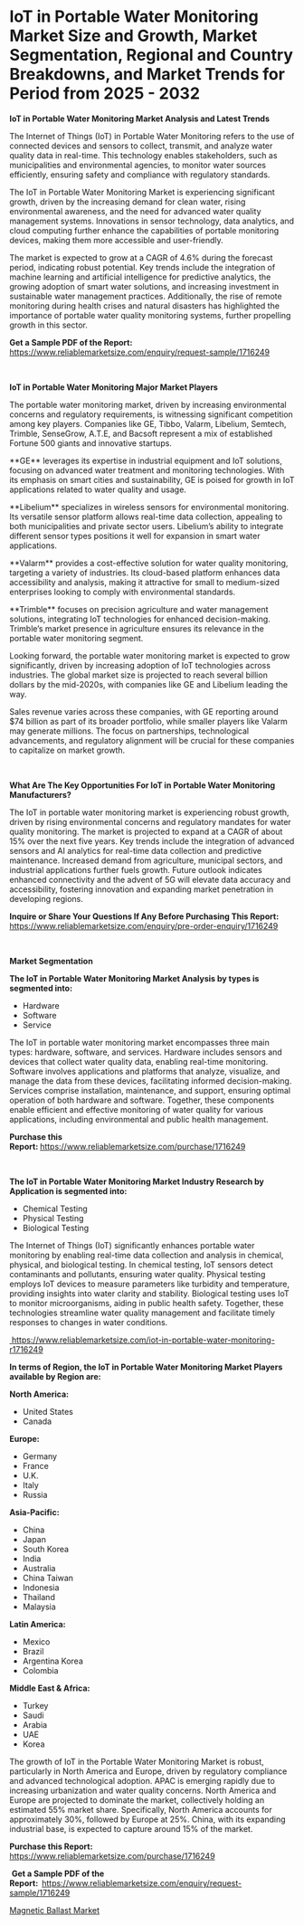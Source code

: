 <p><h1>IoT in Portable Water Monitoring Market Size and Growth, Market Segmentation, Regional and Country Breakdowns, and Market Trends for Period from 2025 -  2032</h1></p><p><strong>IoT in Portable Water Monitoring Market Analysis and Latest Trends</strong></p>
<p><p>The Internet of Things (IoT) in Portable Water Monitoring refers to the use of connected devices and sensors to collect, transmit, and analyze water quality data in real-time. This technology enables stakeholders, such as municipalities and environmental agencies, to monitor water sources efficiently, ensuring safety and compliance with regulatory standards. </p><p>The IoT in Portable Water Monitoring Market is experiencing significant growth, driven by the increasing demand for clean water, rising environmental awareness, and the need for advanced water quality management systems. Innovations in sensor technology, data analytics, and cloud computing further enhance the capabilities of portable monitoring devices, making them more accessible and user-friendly.</p><p>The market is expected to grow at a CAGR of 4.6% during the forecast period, indicating robust potential. Key trends include the integration of machine learning and artificial intelligence for predictive analytics, the growing adoption of smart water solutions, and increasing investment in sustainable water management practices. Additionally, the rise of remote monitoring during health crises and natural disasters has highlighted the importance of portable water quality monitoring systems, further propelling growth in this sector.</p></p>
<p><strong>Get a Sample PDF of the Report:&nbsp;</strong> <a href="https://www.reliablemarketsize.com/enquiry/request-sample/1716249?utm_campaign=2005&utm_medium=2&utm_source=Github&utm_content=ia&utm_term=12012025&utm_id=iot-in-portable-water-monitoring">https://www.reliablemarketsize.com/enquiry/request-sample/1716249</a></p>
<p>&nbsp;</p>
<p><strong>IoT in Portable Water Monitoring Major Market Players</strong></p>
<p><p>The portable water monitoring market, driven by increasing environmental concerns and regulatory requirements, is witnessing significant competition among key players. Companies like GE, Tibbo, Valarm, Libelium, Semtech, Trimble, SenseGrow, A.T.E, and Bacsoft represent a mix of established Fortune 500 giants and innovative startups.</p><p>**GE** leverages its expertise in industrial equipment and IoT solutions, focusing on advanced water treatment and monitoring technologies. With its emphasis on smart cities and sustainability, GE is poised for growth in IoT applications related to water quality and usage.</p><p>**Libelium** specializes in wireless sensors for environmental monitoring. Its versatile sensor platform allows real-time data collection, appealing to both municipalities and private sector users. Libelium’s ability to integrate different sensor types positions it well for expansion in smart water applications.</p><p>**Valarm** provides a cost-effective solution for water quality monitoring, targeting a variety of industries. Its cloud-based platform enhances data accessibility and analysis, making it attractive for small to medium-sized enterprises looking to comply with environmental standards.</p><p>**Trimble** focuses on precision agriculture and water management solutions, integrating IoT technologies for enhanced decision-making. Trimble’s market presence in agriculture ensures its relevance in the portable water monitoring segment.</p><p>Looking forward, the portable water monitoring market is expected to grow significantly, driven by increasing adoption of IoT technologies across industries. The global market size is projected to reach several billion dollars by the mid-2020s, with companies like GE and Libelium leading the way.</p><p>Sales revenue varies across these companies, with GE reporting around $74 billion as part of its broader portfolio, while smaller players like Valarm may generate millions. The focus on partnerships, technological advancements, and regulatory alignment will be crucial for these companies to capitalize on market growth.</p></p>
<p>&nbsp;</p>
<p><strong>What Are The Key Opportunities For IoT in Portable Water Monitoring Manufacturers?</strong></p>
<p><p>The IoT in portable water monitoring market is experiencing robust growth, driven by rising environmental concerns and regulatory mandates for water quality monitoring. The market is projected to expand at a CAGR of about 15% over the next five years. Key trends include the integration of advanced sensors and AI analytics for real-time data collection and predictive maintenance. Increased demand from agriculture, municipal sectors, and industrial applications further fuels growth. Future outlook indicates enhanced connectivity and the advent of 5G will elevate data accuracy and accessibility, fostering innovation and expanding market penetration in developing regions.</p></p>
<p><strong>Inquire or Share Your Questions If Any Before Purchasing This Report:</strong> <a href="https://www.reliablemarketsize.com/enquiry/pre-order-enquiry/1716249?utm_campaign=2005&utm_medium=2&utm_source=Github&utm_content=ia&utm_term=12012025&utm_id=iot-in-portable-water-monitoring">https://www.reliablemarketsize.com/enquiry/pre-order-enquiry/1716249</a></p>
<p>&nbsp;</p>
<p><strong>Market Segmentation</strong></p>
<p><strong>The IoT in Portable Water Monitoring Market Analysis by types is segmented into:</strong></p>
<p><ul><li>Hardware</li><li>Software</li><li>Service</li></ul></p>
<p><p>The IoT in portable water monitoring market encompasses three main types: hardware, software, and services. Hardware includes sensors and devices that collect water quality data, enabling real-time monitoring. Software involves applications and platforms that analyze, visualize, and manage the data from these devices, facilitating informed decision-making. Services comprise installation, maintenance, and support, ensuring optimal operation of both hardware and software. Together, these components enable efficient and effective monitoring of water quality for various applications, including environmental and public health management.</p></p>
<p><strong>Purchase this Report:&nbsp;</strong><a href="https://www.reliablemarketsize.com/purchase/1716249?utm_campaign=2005&utm_medium=2&utm_source=Github&utm_content=ia&utm_term=12012025&utm_id=iot-in-portable-water-monitoring">https://www.reliablemarketsize.com/purchase/1716249</a></p>
<p>&nbsp;</p>
<p><strong>The IoT in Portable Water Monitoring Market Industry Research by Application is segmented into:</strong></p>
<p><ul><li>Chemical Testing</li><li>Physical Testing</li><li>Biological Testing</li></ul></p>
<p><p>The Internet of Things (IoT) significantly enhances portable water monitoring by enabling real-time data collection and analysis in chemical, physical, and biological testing. In chemical testing, IoT sensors detect contaminants and pollutants, ensuring water quality. Physical testing employs IoT devices to measure parameters like turbidity and temperature, providing insights into water clarity and stability. Biological testing uses IoT to monitor microorganisms, aiding in public health safety. Together, these technologies streamline water quality management and facilitate timely responses to changes in water conditions.</p></p>
<p><a href="https://www.reliablemarketsize.com/iot-in-portable-water-monitoring-r1716249?utm_campaign=2005&utm_medium=2&utm_source=Github&utm_content=ia&utm_term=12012025&utm_id=iot-in-portable-water-monitoring">&nbsp;https://www.reliablemarketsize.com/iot-in-portable-water-monitoring-r1716249</a></p>
<p><strong>In terms of Region, the IoT in Portable Water Monitoring Market Players available by Region are:</strong></p>
<p>
    <p> <strong> North America: </strong>
        <ul>
            <li>United States</li>
            <li>Canada</li>
        </ul>
        </p> 
    <p> <strong> Europe: </strong>
        <ul>
            <li>Germany</li>
            <li>France</li>
            <li>U.K.</li>
            <li>Italy</li>
            <li>Russia</li>
        </ul>
        </p> 
    <p> <strong> Asia-Pacific: </strong>
        <ul>
            <li>China</li>
            <li>Japan</li>
            <li>South Korea</li>
            <li>India</li>
            <li>Australia</li>
            <li>China Taiwan</li>
            <li>Indonesia</li>
            <li>Thailand</li>
            <li>Malaysia</li>
        </ul>
        </p> 
    <p> <strong> Latin America: </strong>
        <ul>
            <li>Mexico</li>
            <li>Brazil</li>
            <li>Argentina Korea</li>
            <li>Colombia</li>
        </ul>
        </p> 
    <p> <strong> Middle East & Africa: </strong>
        <ul>
            <li>Turkey</li>
            <li>Saudi</li>
            <li>Arabia</li>
            <li>UAE</li>
            <li>Korea</li>
        </ul>
    </p>
    </p>
<p><p>The growth of IoT in the Portable Water Monitoring Market is robust, particularly in North America and Europe, driven by regulatory compliance and advanced technological adoption. APAC is emerging rapidly due to increasing urbanization and water quality concerns. North America and Europe are projected to dominate the market, collectively holding an estimated 55% market share. Specifically, North America accounts for approximately 30%, followed by Europe at 25%. China, with its expanding industrial base, is expected to capture around 15% of the market.</p></p>
<p><strong>Purchase this Report: </strong><a href="https://www.reliablemarketsize.com/purchase/1716249?utm_campaign=2005&utm_medium=2&utm_source=Github&utm_content=ia&utm_term=12012025&utm_id=iot-in-portable-water-monitoring">https://www.reliablemarketsize.com/purchase/1716249</a></p>
<p>&nbsp;<strong>Get a Sample PDF of the Report:&nbsp;&nbsp;</strong><a href="https://www.reliablemarketsize.com/enquiry/request-sample/1716249?utm_campaign=2005&utm_medium=2&utm_source=Github&utm_content=ia&utm_term=12012025&utm_id=iot-in-portable-water-monitoring">https://www.reliablemarketsize.com/enquiry/request-sample/1716249</a></p>
<p><strong></strong></p>
<p><p><a href="https://github.com/lylyparadise/Market-Research-Report-List-5/blob/main/magnetic-ballast-market.md?utm_campaign=2005&utm_medium=2&utm_source=Github&utm_content=ia&utm_term=12012025&utm_id=iot-in-portable-water-monitoring">Magnetic Ballast Market</a></p></p>